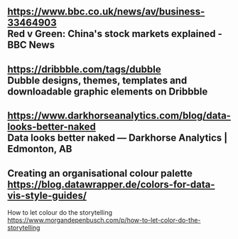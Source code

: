 https://www.bbc.co.uk/news/av/business-33464903</br>
Red v Green: China's stock markets explained - BBC News</br>
---

https://dribbble.com/tags/dubble</br>
Dubble designs, themes, templates and downloadable graphic elements on Dribbble</br>
---

https://www.darkhorseanalytics.com/blog/data-looks-better-naked</br>
Data looks better naked — Darkhorse Analytics | Edmonton, AB</br>
---

Creating an organisational colour palette</br>
https://blog.datawrapper.de/colors-for-data-vis-style-guides/</br>
---

How to let colour do the storytelling</br>
https://www.morgandepenbusch.com/p/how-to-let-color-do-the-storytelling</br>
